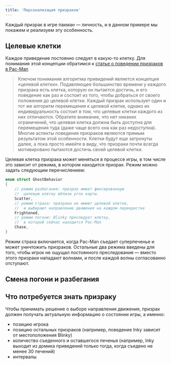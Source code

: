 ```yaml
---
title: 'Персонализация призраков'
---
```


Каждый призрак в игре пакман &mdash; личность, и в данном примере мы покажем и реализуем эту особенность.

## Целевые клетки

Каждое приведение постоянно следует в какую-то клетку. Для понимания этой концепции обратимся к [статье о поведении призраков в Pac-Man](https://habrahabr.ru/post/109406/)

> Ключом понимания алгоритма привидений является концепция «целевой клетки». Подавляющее большинство времени у каждого призрака есть клетка, которую он пытается достичь, и его поведение как раз и состоит из того, чтобы добраться от своего положения до целевой клетки. Каждый призрак использует один и тот же алгоритм перемещения к целевой клетке, однако их индивидуальность состоит в том, что целевые клетки каждого из них отличаются. Обратите внимание, что нет никаких ограничений, что целевая клетка должна быть доступна для перемещения туда (даже чаще всего она как раз недоступна). Многие аспекты поведения призраков являются прямым результатом этой особенности. Клетки будут еще затронуты далее, а пока просто имейте в виду, что призраки почти всегда мотивировано пытаются достичь своей целевой клетки.

Целевая клетка призрака может меняться в процессе игры, в том числе это зависит от режима, в котором находится призрак. Режим можно задать следующим перечислением:

```cpp
enum struct GhostBehavior
{
    // режим разбегания: призрак имеет фиксированную
    //  целевую клетку вблизи угла карты.
    Scatter,
    // режим страха: призраки не имеют целевой клетки,
    //  и выбирают направление движения на каждом перекрестке
    Frightened,
    // режим погони: Blinky преследует клетку,
    //  в которой сейчас находится Pac-Man
    Chase,
}
```

Режим страха включается, когда Pac-Man съедает суперпеченье и может уничтожить призраков. Остальные два режима введены для того, чтобы игрок не ощущал постоянного преследования &mdash; вместо этого призраки нападают волнами, и после каждой волны согласованно отступают.

## Смена погони и разбегания

## Что потребуется знать призраку

Чтобы принимать решение о выборе направления движения, призрак должен получать актуальную информацию о состоянии игры, а именно:

- позицию игрока
- позицию остальных призраков (например, поведение Inky зависит от местоположения Blinky)
- количество съеденного и оставшегося печенья (например, Inky выходит из домика приведений только тогда, когда съедено не менее 30 печений)
- интервалы 
